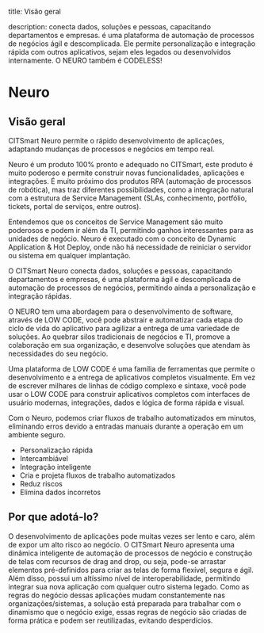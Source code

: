 title: Visão geral  

description: conecta dados, soluções e pessoas, capacitando departamentos e empresas. é uma plataforma de automação de processos de negócios ágil e descomplicada. Ele permite personalização e integração rápida com outros aplicativos, sejam eles legados ou desenvolvidos internamente. O NEURO também é CODELESS!  

# Neuro

## Visão geral

CITSmart Neuro permite o rápido desenvolvimento de aplicações, adaptando mudanças de processos e negócios em tempo real. 

Neuro é um produto 100% pronto e adequado no CITSmart, este produto é muito poderoso e permite construir novas funcionalidades, aplicações e integrações. É muito próximo dos produtos RPA (automação de processos de robótica), mas traz diferentes possibilidades, como a integração natural com a estrutura de Service Management (SLAs, conhecimento, portfólio, tickets, portal de serviços, entre outros). 

Entendemos que os conceitos de Service Management são muito poderosos e podem ir além da TI, permitindo ganhos interessantes para as unidades de negócio. 
Neuro é executado com o conceito de Dynamic Application & Hot Deploy, onde não há necessidade de reiniciar o servidor ou sistema em qualquer implantação.

O CITSmart Neuro conecta dados, soluções e pessoas, capacitando departamentos e empresas, é uma plataforma ágil e descomplicada de automação de processos de negócios, permitindo ainda a personalização e integração rápidas.

O NEURO tem uma abordagem para o desenvolvimento de software, através de LOW CODE, você pode abstrair e automatizar cada etapa do ciclo de vida do aplicativo para agilizar a entrega de uma variedade de soluções. Ao quebrar silos tradicionais de negócios e TI, promove a colaboração em sua organização, e desenvolve soluções que atendam às necessidades do seu negócio.

Uma plataforma de LOW CODE é uma família de ferramentas que permite o desenvolvimento e a entrega de aplicativos completos visualmente. Em vez de escrever milhares de linhas de código complexo e sintaxe, você pode usar o LOW CODE para construir aplicativos completos com interfaces de usuário modernas, integrações, dados e lógica de forma rápida e visual.

Com o Neuro, podemos criar fluxos de trabalho automatizados em minutos, eliminando erros devido a entradas manuais durante a operação em um ambiente seguro.  

 -  Personalização rápida  
 -  Intercambiável
 -  Integração inteligente
 -  Cria e projeta fluxos de trabalho automatizados
 -  Reduz riscos
 -  Elimina dados incorretos

## Por que adotá-lo? 

O desenvolvimento de aplicações pode muitas vezes ser lento e caro, além de expor um alto risco ao negócio. O CITSmart Neuro apresenta uma dinâmica inteligente de automação de processos de negócio e construção de telas com recursos de drag and drop, ou seja, pode-se arrastar elementos pré-definidos para criar as telas de forma flexível, segura e ágil. Além disso, possui um altíssimo nível de interoperabilidade, permitindo integrar sua nova aplicação com qualquer outro sistema legado. Como as regras do negócio dessas aplicações mudam constantemente nas organizações/sistemas, a solução está preparada para trabalhar com o dinamismo que o negócio exige, essas regras de negócio são criadas de forma prática e podem ser reutilizadas, evitando desperdícios.  

<!-- !!! tip "About"
    <b>Updated:</b>17/01/2019 - João Pelles Junior
